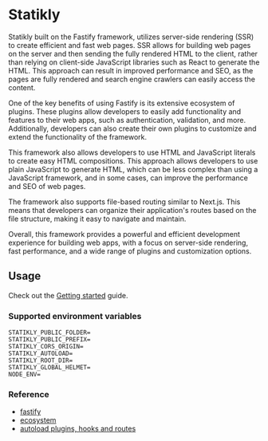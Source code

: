 # Statikly

Statikly built on the Fastify framework, utilizes server-side rendering (SSR) to create efficient and fast web pages. SSR allows for building web pages on the server and then sending the fully rendered HTML to the client, rather than relying on client-side JavaScript libraries such as React to generate the HTML. This approach can result in improved performance and SEO, as the pages are fully rendered and search engine crawlers can easily access the content.

One of the key benefits of using Fastify is its extensive ecosystem of plugins. These plugins allow developers to easily add functionality and features to their web apps, such as authentication, validation, and more. Additionally, developers can also create their own plugins to customize and extend the functionality of the framework.

This framework also allows developers to use HTML and JavaScript literals to create easy HTML compositions. This approach allows developers to use plain JavaScript to generate HTML, which can be less complex than using a JavaScript framework, and in some cases, can improve the performance and SEO of web pages.

The framework also supports file-based routing similar to Next.js. This means that developers can organize their application's routes based on the file structure, making it easy to navigate and maintain.

Overall, this framework provides a powerful and efficient development experience for building web apps, with a focus on server-side rendering, fast performance, and a wide range of plugins and customization options.

## Usage

Check out the [Getting started](demo) guide.

### Supported environment variables

```env
STATIKLY_PUBLIC_FOLDER=
STATIKLY_PUBLIC_PREFIX=
STATIKLY_CORS_ORIGIN=
STATIKLY_AUTOLOAD=
STATIKLY_ROOT_DIR=
STATIKLY_GLOBAL_HELMET=
NODE_ENV=
```

### Reference

-   [fastify](https://www.fastify.io/)
-   [ecosystem](https://www.fastify.io/ecosystem/)
-   [autoload plugins, hooks and routes](https://github.com/fastify/fastify-autoload)
